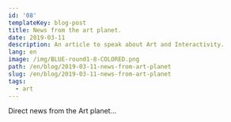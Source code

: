 ```yaml
---
id: '08'
templateKey: blog-post
title: News from the art planet.
date: 2019-03-11
description: An article to speak about Art and Interactivity.
lang: en
image: /img/BLUE-round1-8-COLORED.png
path: /en/blog/2019-03-11-news-from-art-planet
slug: /en/blog/2019-03-11-news-from-art-planet
tags:
  - art
---
```

Direct news from the Art planet...
